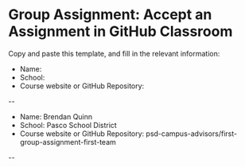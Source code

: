# Group Assignment: Accept an Assignment in GitHub Classroom

Copy and paste this template, and fill in the relevant information:
* Name:
* School:
* Course website or GitHub Repository:

--

* Name: Brendan Quinn
* School: Pasco School District
* Course website or GitHub Repository: psd-campus-advisors/first-group-assignment-first-team

--
